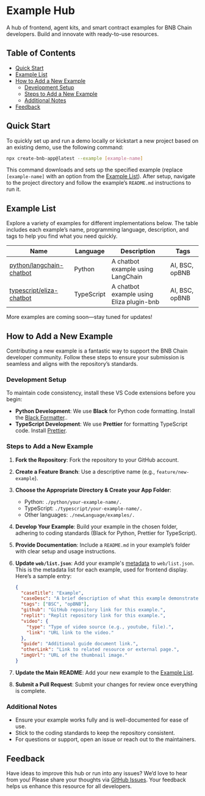 # Example Hub

A hub of frontend, agent kits, and smart contract examples for BNB Chain developers. Build and innovate with
ready-to-use resources.

## Table of Contents

- [Quick Start](#quick-start)
- [Example List](#example-list)
- [How to Add a New Example](#how-to-add-a-new-example)
    - [Development Setup](#development-setup)
    - [Steps to Add a New Example](#steps-to-add-a-new-example)
    - [Additional Notes](#additional-notes)
- [Feedback](#feedback)

## Quick Start

To quickly set up and run a demo locally or kickstart a new project based on an existing demo, use the following
command:

```sh
npx create-bnb-app@latest --example [example-name]
```

This command downloads and sets up the specified example (replace `[example-name]` with an option from
the [Example List](#example-list)).
After setup, navigate to the project directory and follow the example’s `README.md` instructions to run it.

## Example List

Explore a variety of examples for different implementations below. The table includes each example’s name, programming
language, description, and tags to help you find what you need quickly.

| Name                                                   | Language   | Description                              | Tags           |
|--------------------------------------------------------|------------|------------------------------------------|----------------|
| [python/langchain-chatbot](./python/langchain-chatbot) | Python     | A chatbot example using LangChain        | AI, BSC, opBNB |
| [typescript/eliza-chatbot](./typescript/eliza-chatbot) | TypeScript | A chatbot example using Eliza plugin-bnb | AI, BSC, opBNB |

More examples are coming soon—stay tuned for updates!

## How to Add a New Example

Contributing a new example is a fantastic way to support the BNB Chain developer community. Follow these steps to ensure
your submission is seamless and aligns with the repository’s standards.

### Development Setup

To maintain code consistency, install these VS Code extensions before you begin:

- **Python Development**: We use **Black** for Python code formatting. Install
  the <a href="https://marketplace.visualstudio.com/items?itemName=ms-python.black-formatter" target="_blank">Black Formatter</a>..
- **TypeScript Development**: We use **Prettier** for formatting TypeScript code.
  Install <a href="https://marketplace.visualstudio.com/items?itemName=esbenp.prettier-vscode" target="_blank">Prettier</a>.

### Steps to Add a New Example

1. **Fork the Repository**: Fork the repository to your GitHub account.
2. **Create a Feature Branch**: Use a descriptive name (e.g., `feature/new-example`).
3. **Choose the Appropriate Directory & Create your App Folder**:

    * Python: `./python/your-example-name/.`
    * TypeScript: `./typescript/your-example-name/.`
    * Other languages: `./newLanguage/examples/.`

4. **Develop Your Example**: Build your example in the chosen folder, adhering to coding standards (Black for Python,
   Prettier for TypeScript).
5. **Provide Documentation**: Include a `README.md` in your example’s folder with clear setup and usage instructions.
6. **Update `web/list.json`**: Add your example's [metadata](./web/README.md) to
   `web/list.json`. This is the metadata list for each example, used for frontend display. Here’s a sample entry:
    ```json
    {
      "caseTitle": "Example",
      "caseDesc": "A brief description of what this example demonstrates.",
      "tags": ["BSC", "opBNB"],
      "github": "GitHub repository link for this example.",
      "replit": "Replit repository link for this example.",
      "video": {
        "type": "Type of video source (e.g., youtube, file).",
        "link": "URL link to the video."
      },
      "guide": "Additional guide document link.",
      "otherLink": "Link to related resource or external page.",
      "imgUrl": "URL of the thumbnail image."
    }
   ```
7. **Update the Main README**: Add your new example to the [Example List](#example-list).
8. **Submit a Pull Request**: Submit your changes for review once everything is complete.

### Additional Notes

* Ensure your example works fully and is well-documented for ease of use.
* Stick to the coding standards to keep the repository consistent.
* For questions or support, open an issue or reach out to the maintainers.

## Feedback

Have ideas to improve this hub or run into any issues? We’d love to hear from you! Please share your thoughts via [GitHub
Issues](https://github.com/your-repo/issues). Your feedback helps us enhance this resource for all developers.

